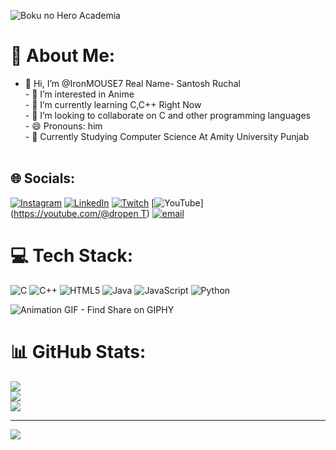 ![Boku no Hero Academia](https://github.com/user-attachments/assets/b1d8a395-218f-40cc-ad1e-692eb329a13d)
# 💫 About Me:

- 👋 Hi, I’m @IronMOUSE7 Real Name- Santosh Ruchal<br>- 👀 I’m interested in Anime<br>- 🌱 I’m currently learning C,C++ Right Now<br>- 💞️ I’m looking to collaborate on C and other programming languages<br>- 😄 Pronouns: him<br>- 👜 Currently Studying Computer Science At Amity University Punjab<br><br>



## 🌐 Socials:
[![Instagram](https://img.shields.io/badge/Instagram-%23E4405F.svg?logo=Instagram&logoColor=white)](https://instagram.com/ruchal03) [![LinkedIn](https://img.shields.io/badge/LinkedIn-%230077B5.svg?logo=linkedin&logoColor=white)](https://www.linkedin.com/in/santosh-ruchal-921b5434a/) [![Twitch](https://img.shields.io/badge/Twitch-%239146FF.svg?logo=Twitch&logoColor=white)](https://twitch.tv/dropen7) [![YouTube](https://img.shields.io/badge/YouTube-%23FF0000.svg?logo=YouTube&logoColor=white)]([https://youtube.com/@dropen T](https://www.youtube.com/@dropent7454)) [![email](https://img.shields.io/badge/Email-D14836?logo=gmail&logoColor=white)](mailto:santoshruchal29@gmail.com) 

# 💻 Tech Stack:
![C](https://img.shields.io/badge/c-%2300599C.svg?style=for-the-badge&logo=c&logoColor=white) ![C++](https://img.shields.io/badge/c++-%2300599C.svg?style=for-the-badge&logo=c%2B%2B&logoColor=white) ![HTML5](https://img.shields.io/badge/html5-%23E34F26.svg?style=for-the-badge&logo=html5&logoColor=white) ![Java](https://img.shields.io/badge/java-%23ED8B00.svg?style=for-the-badge&logo=openjdk&logoColor=white) ![JavaScript](https://img.shields.io/badge/javascript-%23323330.svg?style=for-the-badge&logo=javascript&logoColor=%23F7DF1E) ![Python](https://img.shields.io/badge/python-3670A0?style=for-the-badge&logo=python&logoColor=ffdd54)

![Animation GIF - Find   Share on GIPHY](https://github.com/user-attachments/assets/a9a3ec56-2040-48fc-b258-967700206f31)
# 📊 GitHub Stats:
![](https://github-readme-stats.vercel.app/api?username=ironMOUSE7&theme=dark&hide_border=false&include_all_commits=false&count_private=false)<br/>
![](https://github-readme-streak-stats.herokuapp.com/?user=ironMOUSE7&theme=dark&hide_border=false)<br/>
![](https://github-readme-stats.vercel.app/api/top-langs/?username=ironMOUSE7&theme=dark&hide_border=false&include_all_commits=false&count_private=false&layout=compact)


---
[![](https://visitcount.itsvg.in/api?id=ironMOUSE7&icon=0&color=0)](https://visitcount.itsvg.in)

<!-- Proudly created with GPRM ( https://gprm.itsvg.in ) -->
